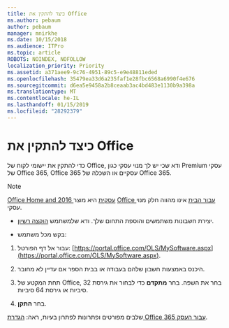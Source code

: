 ```yaml
---
title: כיצד להתקין את Office
ms.author: pebaum
author: pebaum
manager: mnirkhe
ms.date: 10/15/2018
ms.audience: ITPro
ms.topic: article
ROBOTS: NOINDEX, NOFOLLOW
localization_priority: Priority
ms.assetid: a371aee9-9c76-4951-89c5-e9e48811eded
ms.openlocfilehash: 35479ea33d6a235faf1e28fbc6568a6990f4e676
ms.sourcegitcommit: d6ea5e9458a2b8ceaab3ac4bd483e1130b9a398a
ms.translationtype: MT
ms.contentlocale: he-IL
ms.lasthandoff: 01/15/2019
ms.locfileid: "28292379"
---
```

# <a name="how-to-install-office"></a>כיצד להתקין את Office

כדי להתקין את יישומי לקוח של Office, ודא שכי יש לך מנוי עסקי כגון Premium עסקי של Office 365, Office 365 עסקיים או השכלה של Office 365.
  
> [!NOTE]
> [Office Home and 2016 עסקית](https://products.office.com/home-and-business) היא מוצר [Office עבור הבית](https://support.office.com/article/28cbc8cf-1332-4f04-9123-9b660abb629e?wt.mc_id=Alchemy_ClientDIA.aspx) אינו מהווה חלק מנוי עסקי. 
  
- יצירת חשבונות משתמשים והוספת התחום שלך. ודא שלמשתמש [הוקצה רשיון](https://support.office.com/article/997596b5-4173-4627-b915-36abac6786dc?wt.mc_id=Alchemy_ClientDIA.aspx).
    
- בקש מכל משתמש:
    
1. עבור אל דף הפורטל: [https://portal.office.com/OLS/MySoftware.aspx](https://portal.office.com/OLS/MySoftware.aspx).
    
2. היכנס באמצעות חשבון שלהם בעבודה או בבית הספר אם עדיין לא מחובר.
    
3. תחת המקטע של Office, בחר את השפה. בחר **מתקדם** כדי לבחור את גירסת 32 סיביות או גירסת 64 סיביות. 
    
4. בחר **התקן**.
    
שלבים מפורטים ופתרונות לפתרון בעיות, ראה: [הגדרת Office 365 עבור העסק](https://support.office.com/Article/6a3a29a0-e616-4713-99d1-15eda62d04fa?wt.mc_id=Alchemy_ClientDIA).
  

